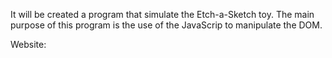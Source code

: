 It will be created a program that simulate the Etch-a-Sketch toy. The main purpose of this program is the use of the JavaScrip to manipulate the DOM.

Website: